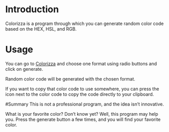 # Introduction
Colorizza is a program through which you can generate random color code based on the HEX, HSL, and RGB.

# Usage
You can go to [Colorizza](https://codersuresh.github.io/colorizza) and choose one format using radio buttons and click on generate.

Random color code will be generated with the chosen format.

If you want to copy that color code to use somewhere, you can press the icon next to the color code to copy the code directly to your clipboard.
 

#Summary
This is not a professional program, and the idea isn’t innovative.

What is your favorite color?
Don’t know yet? Well, this program may help you. Press the generate button a few times, and you will find your favorite color.
